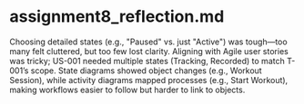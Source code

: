 # assignment8_reflection.md
Choosing detailed states (e.g., "Paused" vs. just "Active") was tough—too many felt cluttered, but too few lost clarity. Aligning with Agile user stories was tricky; US-001 needed multiple states (Tracking, Recorded) to match T-001’s scope. State diagrams showed object changes (e.g., Workout Session), while activity diagrams mapped processes (e.g., Start Workout), making workflows easier to follow but harder to link to objects.
